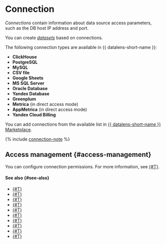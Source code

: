 # Connection

_Connections_ contain information about data source access parameters, such as the DB host IP address and port.

You can create [_datasets_](dataset/index.md) based on connections.

The following connection types are available in {{ datalens-short-name }}:

- **ClickHouse**
- **PostgreSQL**
- **MySQL**
- **CSV file**
- **Google Sheets**
- **MS SQL Server**
- **Oracle Database**
- **Yandex Database**
- **Greenplum**  
- **Metrica** (in direct access mode)
- **AppMetrica** (in direct access mode)
- **Yandex Cloud Billing**

You can add connections from the available list in [{{ datalens-short-name }} Marketplace](marketplace.md).

{% include [connection-note](../../_includes/datalens/datalens-connection-note.md) %}

## Access management {#access-management}

You can configure connection permissions. For more information, see [{#T}](../security/index.md).

#### See also {#see-also}

- [{#T}](../operations/connection/create-clickhouse.md)
- [{#T}](../operations/connection/create-csv.md)
- [{#T}](../operations/connection/create-google-sheets.md)
- [{#T}](../operations/connection/create-mysql.md)
- [{#T}](../operations/connection/create-postgresql.md)
- [{#T}](../operations/connection/create-mssql-server.md)
- [{#T}](../operations/connection/create-oracle.md)
- [{#T}](../operations/connection/create-metrica-api.md)
- [{#T}](../operations/connection/create-appmetrica.md)
- [{#T}](../operations/connection/create-cloud-billing.md)
